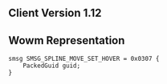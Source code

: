 ## Client Version 1.12

## Wowm Representation
```rust,ignore
smsg SMSG_SPLINE_MOVE_SET_HOVER = 0x0307 {
    PackedGuid guid;    
}

```
